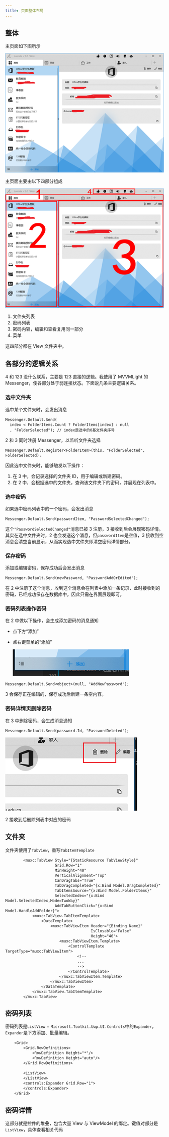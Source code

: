 ```yaml
---
title: 页面整体布局
---
```


## 整体

主页面如下图所示

![主页面](./main.png)

主页面主要由以下四部分组成

![四部分](./main_division.png)

1. 文件夹列表
2. 密码列表
3. 密码内容，编辑和查看复用同一部分
4. 菜单

这四部分都在 View 文件夹中。

## 各部分的逻辑关系

4 和 123 没什么联系，主要是 123 直接的逻辑。我使用了 MVVMLight 的 Messenger，使各部分处于弱连接状态。下面说几条主要逻辑关系。

### 选中文件夹

选中某个文件夹时，会发出消息

```
Messenger.Default.Send(
  index < FolderItems.Count ? FolderItems[index] : null
  , "FolderSelected"); // index是选中的0基文件夹序号
```

2 和 3 同时注册 Messenger，以监听文件夹选择

```
Messenger.Default.Register<FolderItem>(this, "FolderSelected", FolderSelected);
```

因此选中文件夹时，能够触发以下操作：

1. 在 3 中，会记录选择的文件夹 ID，用于编辑或新建密码。
2. 在 2 中，会根据选中的文件夹，查询该文件夹下的密码，并展现在列表中。

### 选中密码

如果选中密码列表中的一个密码，会发出消息

```
Messenger.Default.Send(passwordItem, "PasswordSelectedChanged");
```

这个`"PasswordSelectedChanged"`消息已被 3 注册，3 接收到后会展现密码详情。
<br>
其实在选中文件夹时，2 也会发送这个消息，但`passwordItem`是空值，3 接收到空消息会清空当前显示，从而实现选中文件夹即清空密码详情部分。

### 保存密码

添加或编辑密码，保存成功后会发出消息

```
Messenger.Default.Send(newPassword, "PasswordAddOrEdited");
```

在 2 中注册了这个消息，收到这个消息会在列表中添加一条记录，此时接收到的密码，已经成功保存在数据库中，因此只需在界面展现即可。

### 密码列表操作密码

在 2 中做以下操作，会生成添加密码的消息通知

- 点下方“添加”
- 点右键菜单的“添加”

  ![添加密码](./add_pswd.png)

```
Messenger.Default.Send<object>(null, "AddNewPassword");
```

3 会保存正在编辑的，保存成功后新建一条空内容。

### 密码详情页删除密码

在 3 中删除密码，会生成消息通知

```
Messenger.Default.Send(password.Id, "PasswordDeleted");
```

![添加密码](./delete_pswd.png)

2 接收到后删除列表中对应的密码

## 文件夹

文件夹使用了`TabView`，重写`TabItemTemplate`

```
        <muxc:TabView Style="{StaticResource TabViewStyle}"
                      Grid.Row="1"
                      MinHeight="40"
                      VerticalAlignment="Top"
                      CanDragTabs="True"
                      TabDragCompleted="{x:Bind Model.DragCompleted}"
                      TabItemsSource="{x:Bind Model.FolderItems}"
                      SelectedIndex="{x:Bind Model.SelectedIndex,Mode=TwoWay}"
                      AddTabButtonClick="{x:Bind Model.HandleAddFolder}">
            <muxc:TabView.TabItemTemplate>
                <DataTemplate>
                    <muxc:TabViewItem Header="{Binding Name}"
                                      IsClosable="False"
                                      Height="40">
                        <muxc:TabViewItem.Template>
                            <ControlTemplate TargetType="muxc:TabViewItem">
                                <!--
                                ...
                                -->
                            </ControlTemplate>
                        </muxc:TabViewItem.Template>
                    </muxc:TabViewItem>
                </DataTemplate>
            </muxc:TabView.TabItemTemplate>
        </muxc:TabView>
```

## 密码列表

密码列表是`ListView` + `Microsoft.Toolkit.Uwp.UI.Controls`中的`Expander`，`Expander`是下方添加、批量编辑。

```
    <Grid>
        <Grid.RowDefinitions>
            <RowDefinition Height="*"/>
            <RowDefinition Height="auto"/>
        </Grid.RowDefinitions>

        <ListView>
        </ListView>
        <controls:Expander Grid.Row="1">
        </controls:Expander>
    </Grid>
```

## 密码详情

这部分就是控件的堆叠，包含大量 View 与 ViewModel 的绑定。键值对部分是`ListView`，具体查看相关代码
